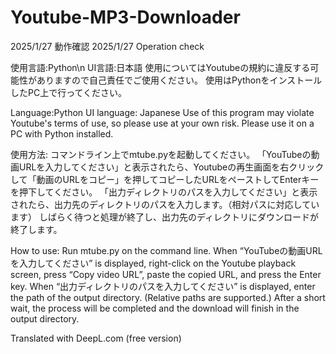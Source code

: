 # Youtube-MP3-Downloader

2025/1/27 動作確認
2025/1/27 Operation check

使用言語:Python\n
UI言語:日本語
使用についてはYoutubeの規約に違反する可能性がありますので自己責任でご使用ください。
使用はPythonをインストールしたPC上で行ってください。

Language:Python
UI language: Japanese
Use of this program may violate Youtube's terms of use, so please use at your own risk.
Please use it on a PC with Python installed.

使用方法:
コマンドライン上でmtube.pyを起動してください。
「YouTubeの動画URLを入力してください」と表示されたら、Youtubeの再生画面を右クリックして「動画のURLをコピー」を押してコピーしたURLをペーストしてEnterキーを押下してください。
「出力ディレクトリのパスを入力してください」と表示されたら、出力先のディレクトリのパスを入力します。（相対パスに対応しています）
しばらく待つと処理が終了し、出力先のディレクトリにダウンロードが終了します。

How to use:
Run mtube.py on the command line.
When “YouTubeの動画URLを入力してください” is displayed, right-click on the Youtube playback screen, press “Copy video URL”, paste the copied URL, and press the Enter key.
When “出力ディレクトリのパスを入力してください” is displayed, enter the path of the output directory. (Relative paths are supported.)
After a short wait, the process will be completed and the download will finish in the output directory.

Translated with DeepL.com (free version)
